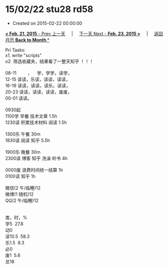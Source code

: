 # 15/02/22 stu28 rd58

- Created on 2015-02-22 00:00:00

[**< Feb. 21, 2015** - Prev 上一天](/lifelogs/2015/02/d21.md) &nbsp; &nbsp; | &nbsp; &nbsp; [下一天 Next - **Feb. 23, 2015 >**](/lifelogs/2015/02/d23.md) &nbsp; &nbsp; |  &nbsp; &nbsp; [返回月历 **Back to Month ^**](/lifelogs/2015/02/index.md)
<br/><div>Pri Tasks:<br/>x1. write "scripts"<br/>o2. 筛选收藏夹，结果看了一整天知乎 ！！！<div><br/></div>08-11         ，    学，学学，读学，<br/>12-15 读读，乐读，读读，读读，<br/>16-19 读读，读读，读乐，读读，<br/>20-23 读读，读读，读读，废废，</div><div>00-01 读读。<br/><div><br/></div>0930起<br/>1100学 早餐 技术文章 1.5h<br/>1230读 积累技术材料 阅读 1.5h<div><br/></div>1300乐 午餐 30m<br/>1830读 阅读 知乎 5.5h<div><br/></div>1900乐 晚餐 30m<br/>2300读 博客 知乎 洗澡 听书 4h</div><div><br/></div><div>0000废 浪费时间统一结算 1h<br/>0100读 知乎 1h<div><br/></div>微信(2 午/临睡)12<br/>微博(1 随机)12<br/>QQ(2 午/临睡)12<div><br/></div><div><br/></div>类，时，%<br/>学5  27.8<br/>动0<br/>读10.5  58.3<br/>乐1.5  8.3<br/>必0<br/>废1  5.6<br/>总18
